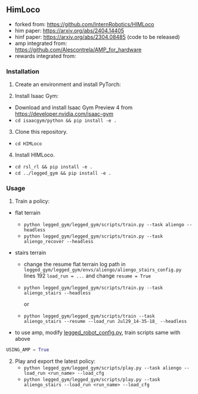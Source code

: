 ## HimLoco

- forked from: https://github.com/InternRobotics/HIMLoco
- him paper: https://arxiv.org/abs/2404.14405
- hinf paper: https://arxiv.org/abs/2304.08485 (code to be released)
- amp integrated from: https://github.com/Alescontrela/AMP_for_hardware
- rewards integrated from: 


### Installation
1. Create an environment and install PyTorch:

2. Install Isaac Gym:
  - Download and install Isaac Gym Preview 4 from https://developer.nvidia.com/isaac-gym
  - `cd isaacgym/python && pip install -e .`

3. Clone this repository.
  - `cd HIMLoco`

4. Install HIMLoco.
  - `cd rsl_rl && pip install -e .`
  - `cd ../legged_gym && pip install -e .`

### Usage
1. Train a policy:
* flat terrain
  - `python legged_gym/legged_gym/scripts/train.py --task aliengo --headless`
  - `python legged_gym/legged_gym/scripts/train.py --task aliengo_recover --headless`
* stairs terrain
  - change the resume flat terrain log path in `legged_gym/legged_gym/envs/aliengo/aliengo_stairs_config.py` lines 192 `load_run = ...` and change `resume = True`
  - `python legged_gym/legged_gym/scripts/train.py --task aliengo_stairs --headless`
  
    or 
  - `python legged_gym/legged_gym/scripts/train --task aliengo_stairs --resume --load_run Jul29_14-35-18_ --headless`


* to use amp, modify [legged_robot_config.py](legged_gym/legged_gym/envs/base/legged_robot_config.py), train scripts same with above
```python
USING_AMP = True
```

2. Play and export the latest policy:
   - `python legged_gym/legged_gym/scripts/play.py --task aliengo --load_run <run_name> --load_cfg`
   - `python legged_gym/legged_gym/scripts/play.py --task aliengo_stairs --load_run <run_name> --load_cfg`
